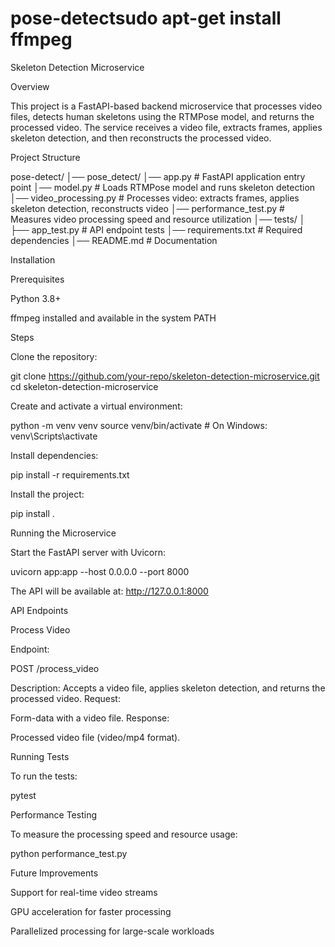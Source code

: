 # pose-detectsudo apt-get install ffmpeg

Skeleton Detection Microservice

Overview

This project is a FastAPI-based backend microservice that processes video files, detects human skeletons using the RTMPose model, and returns the processed video. The service receives a video file, extracts frames, applies skeleton detection, and then reconstructs the processed video.

Project Structure

pose-detect/
│── pose_detect/
    │── app.py                    # FastAPI application entry point
    │── model.py                  # Loads RTMPose model and runs skeleton detection
    │── video_processing.py        # Processes video: extracts frames, applies skeleton detection, reconstructs video
    │── performance_test.py        # Measures video processing speed and resource utilization
│── tests/
│   ├── app_test.py            # API endpoint tests
│── requirements.txt           # Required dependencies
│── README.md                  # Documentation

Installation

Prerequisites

Python 3.8+

ffmpeg installed and available in the system PATH

Steps

Clone the repository:

git clone https://github.com/your-repo/skeleton-detection-microservice.git
cd skeleton-detection-microservice

Create and activate a virtual environment:

python -m venv venv
source venv/bin/activate  # On Windows: venv\Scripts\activate

Install dependencies:

pip install -r requirements.txt

Install the project:

pip install .

Running the Microservice

Start the FastAPI server with Uvicorn:

uvicorn app:app --host 0.0.0.0 --port 8000

The API will be available at: http://127.0.0.1:8000

API Endpoints

Process Video

Endpoint:

POST /process_video

Description: Accepts a video file, applies skeleton detection, and returns the processed video. Request:

Form-data with a video file. Response:

Processed video file (video/mp4 format).

Running Tests

To run the tests:

pytest

Performance Testing

To measure the processing speed and resource usage:

python performance_test.py

Future Improvements

Support for real-time video streams

GPU acceleration for faster processing

Parallelized processing for large-scale workloads
